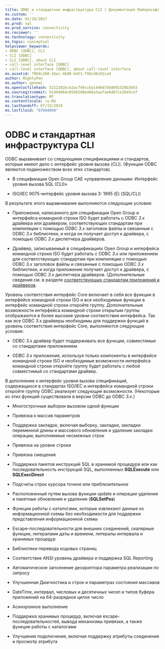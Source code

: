 ```yaml
---
title: ODBC и стандартная инфраструктура CLI | Документация Майкрософт
ms.custom: ''
ms.date: 01/19/2017
ms.prod: sql
ms.prod_service: connectivity
ms.reviewer: ''
ms.technology: connectivity
ms.topic: conceptual
helpviewer_keywords:
- ODBC [ODBC], CLI
- CLI [ODBC]
- CLI [ODBC], about CLI
- call-level interface [ODBC]
- call-level interface [ODBC], about call-level interface
ms.assetid: 79b9c268-16ac-4b80-b451-f9dcd8c02ca4
author: MightyPen
ms.author: genemi
ms.openlocfilehash: 5222282bce2acf49cc6a144667ddd691528b3693
ms.sourcegitcommit: b2464064c0566590e486a3aafae6d67ce2645cef
ms.translationtype: MT
ms.contentlocale: ru-RU
ms.lasthandoff: 07/15/2019
ms.locfileid: "67944849"
---
```

# <a name="odbc-and-the-standard-cli"></a>ODBC и стандартная инфраструктура CLI
ODBC выравнивает со следующими спецификациями и стандартов, которые имеют дело с интерфейс уровня вызова (CLI). (Функции ODBC являются подмножеством всех этих стандартов).  
  
-   В спецификации Open Group CAE «управление данными: Интерфейс уровня вызова SQL (CLI)»  
  
-   ISO/IEC 9075-интерфейс уровня вызова 3: 1995 (E) (SQL/CLI)  
  
 В результате этого выравнивание выполняются следующие условия:  
  
-   Приложения, написанного для спецификации Open Group и интерфейса командной строки ISO будет работать с ODBC *3.x* драйвера или драйвером, соответствующих стандартам при компиляции с помощью ODBC *3.x* заголовок файлы и связанные с ODBC *3.x* библиотеки, и когда он получает доступ к драйвера, с помощью ODBC *3.x* диспетчера драйверов.  
  
-   Драйвер, записываемый в спецификациях Open Group и интерфейса командной строки ISO будет работать с ODBC *3.x* или приложением для соответствующих стандартам при компиляции с помощью ODBC *3.x* заголовок файлы и связанные с помощью ODBC *3.x* библиотеки, и когда приложение получает доступ к драйвера, с помощью ODBC *3.x* диспетчера драйверов. (Дополнительные сведения см. в разделе [соответствующих стандартам приложений и драйверов](../../odbc/reference/develop-app/standards-compliant-applications-and-drivers.md).  
  
 Уровень соответствия интерфейс Core включает в себя все функции в интерфейсе командной строки ISO и все необходимые функции в интерфейс командной строки откройте группу. Дополнительные возможности интерфейса командной строки открытым группы отображаются в более высокие уровни соответствия интерфейса. Так как все ODBC *3.x* драйверы необходимы для поддержки функций в уровень соответствия интерфейс Core, выполняются следующие условия:  
  
-   ODBC *3.x* драйвер будет поддерживать все функции, совместимые со стандартами приложением.  
  
-   ODBC *3.x* приложения, используя только компоненты в интерфейсе командной строки ISO и необходимые возможности интерфейса командной строки откройте группу будет работать с любой совместимый со стандартами драйвер.  
  
 В дополнение к интерфейс уровня вызова спецификаций, содержащихся в стандартах ISO/IEC и интерфейса командной строки откройте группу ODBC реализует следующие возможности. (Некоторые из этих функций существовали в версии ODBC до ODBC *3.x*.)  
  
-   Многострочные выборки вызовом одной функции  
  
-   Привязка к массив параметров  
  
-   Поддержка закладок, включая выборку, закладки, закладки переменной длины и массового обновления и удаления закладки операции, выполняемые несмежных строк  
  
-   Привязка на уровне строки  
  
-   Привязка смещения  
  
-   Поддержка пакетов инструкций SQL в хранимой процедуре или как последовательность инструкций SQL, выполненных **SQLExecute** или **SQLExecDirect**  
  
-   Подсчеты строк курсора точное или приблизительное  
  
-   Расположенный путем вызова функции update и операции удаления и пакетные обновления и удаления (**SQLSetPos**)  
  
-   Функции работы с каталогами, которые извлекают данные из информационной схемы без необходимости для поддержки представления информационной схемы  
  
-   Escape-последовательности для внешних соединений, скалярные функции, литералами даты и времени, литералы интервала и хранимых процедур  
  
-   Библиотеки перевода кодовых страниц  
  
-   Соответствие ANSI уровень драйвера и поддержка SQL Reporting  
  
-   Автоматическое заполнение дескриптора параметра реализации по запросу  
  
-   Улучшенная Диагностика и строк и параметрах состояния массивов  
  
-   DateTime, интервал, числовых и десятичных чисел и типов буфера приложений на 64-разрядное целое число  
  
-   Асинхронное выполнение  
  
-   Поддержка хранимых процедур, включая escape-последовательностей, вывода механизмы привязки, а также функции работы с каталогами  
  
-   Улучшения подключения, включая поддержку атрибуты соединения и просмотр атрибута

